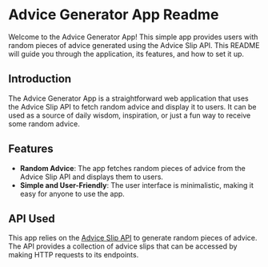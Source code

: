 # Advice Generator App Readme

Welcome to the Advice Generator App! This simple app provides users with random pieces of advice generated using the Advice Slip API. This README will guide you through the application, its features, and how to set it up.

## Introduction

The Advice Generator App is a straightforward web application that uses the Advice Slip API to fetch random advice and display it to users. It can be used as a source of daily wisdom, inspiration, or just a fun way to receive some random advice.

## Features

- **Random Advice**: The app fetches random pieces of advice from the Advice Slip API and displays them to users.
- **Simple and User-Friendly**: The user interface is minimalistic, making it easy for anyone to use the app.

## API Used

This app relies on the [Advice Slip API](https://api.adviceslip.com/) to generate random pieces of advice. The API provides a collection of advice slips that can be accessed by making HTTP requests to its endpoints.
